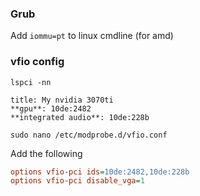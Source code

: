### Grub
Add `iommu=pt` to linux cmdline (for amd)

###  vfio config
```
lspci -nn
```

```ad-info
title: My nvidia 3070ti
**gpu**: 10de:2482
**integrated audio**: 10de:228b
```

```
sudo nano /etc/modprobe.d/vfio.conf
```

Add the following

```ini
options vfio-pci ids=10de:2482,10de:228b
options vfio-pci disable_vga=1
```

